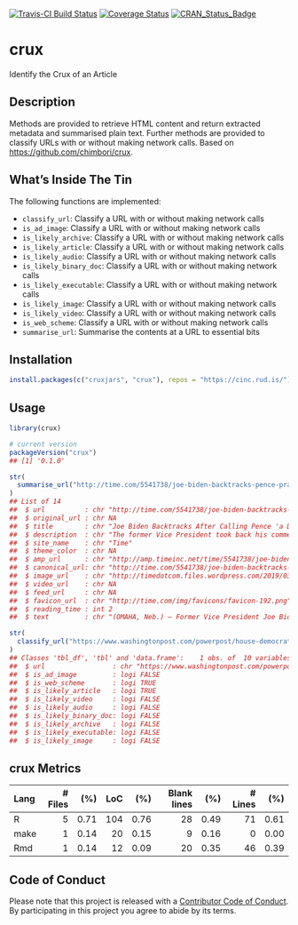 
[![Travis-CI Build
Status](https://travis-ci.org/hrbrmstr/crux.svg?branch=master)](https://travis-ci.org/hrbrmstr/crux)
[![Coverage
Status](https://codecov.io/gh/hrbrmstr/crux/branch/master/graph/badge.svg)](https://codecov.io/gh/hrbrmstr/crux)
[![CRAN\_Status\_Badge](http://www.r-pkg.org/badges/version/crux)](https://cran.r-project.org/package=crux)

# crux

Identify the Crux of an Article

## Description

Methods are provided to retrieve HTML content and return extracted
metadata and summarised plain text. Further methods are provided to
classify URLs with or without making network calls. Based on
<https://github.com/chimbori/crux>.

## What’s Inside The Tin

The following functions are implemented:

  - `classify_url`: Classify a URL with or without making network calls
  - `is_ad_image`: Classify a URL with or without making network calls
  - `is_likely_archive`: Classify a URL with or without making network
    calls
  - `is_likely_article`: Classify a URL with or without making network
    calls
  - `is_likely_audio`: Classify a URL with or without making network
    calls
  - `is_likely_binary_doc`: Classify a URL with or without making
    network calls
  - `is_likely_executable`: Classify a URL with or without making
    network calls
  - `is_likely_image`: Classify a URL with or without making network
    calls
  - `is_likely_video`: Classify a URL with or without making network
    calls
  - `is_web_scheme`: Classify a URL with or without making network calls
  - `summarise_url`: Summarise the contents at a URL to essential bits

## Installation

``` r
install.packages(c("cruxjars", "crux"), repos = "https://cinc.rud.is/")
```

## Usage

``` r
library(crux)

# current version
packageVersion("crux")
## [1] '0.1.0'
```

``` r
str(
  summarise_url("http://time.com/5541738/joe-biden-backtracks-pence-praise-criticism/"), 1
)
## List of 14
##  $ url          : chr "http://time.com/5541738/joe-biden-backtracks-pence-praise-criticism/"
##  $ original_url : chr NA
##  $ title        : chr "Joe Biden Backtracks After Calling Pence 'a Decent Guy'"
##  $ description  : chr "The former Vice President took back his comment that Pence is \"a decent guy\" after fellow Democrats denounced his remarks"
##  $ site_name    : chr "Time"
##  $ theme_color  : chr NA
##  $ amp_url      : chr "http://amp.timeinc.net/time/5541738/joe-biden-backtracks-pence-praise-criticism"
##  $ canonical_url: chr "http://time.com/5541738/joe-biden-backtracks-pence-praise-criticism/"
##  $ image_url    : chr "http://timedotcom.files.wordpress.com/2019/03/ap19059832629402.jpg?quality=85&crop=0px%2C111px%2C6000px%2C3000p"| __truncated__
##  $ video_url    : chr NA
##  $ feed_url     : chr NA
##  $ favicon_url  : chr "http://time.com/img/favicons/favicon-192.png"
##  $ reading_time : int 2
##  $ text         : chr "(OMAHA, Neb.) — Former Vice President Joe Biden’s tendency to talk about his good relationships with Republican"| __truncated__
```

``` r
str(
  classify_url("https://www.washingtonpost.com/powerpost/house-democrats-explode-in-recriminations-as-liberals-lash-out-at-moderates/2019/02/28/c3d163fe-3b87-11e9-a06c-3ec8ed509d15_story.html")
)
## Classes 'tbl_df', 'tbl' and 'data.frame':    1 obs. of  10 variables:
##  $ url                 : chr "https://www.washingtonpost.com/powerpost/house-democrats-explode-in-recriminations-as-liberals-lash-out-at-mode"| __truncated__
##  $ is_ad_image         : logi FALSE
##  $ is_web_scheme       : logi TRUE
##  $ is_likely_article   : logi TRUE
##  $ is_likely_video     : logi FALSE
##  $ is_likely_audio     : logi FALSE
##  $ is_likely_binary_doc: logi FALSE
##  $ is_likely_archive   : logi FALSE
##  $ is_likely_executable: logi FALSE
##  $ is_likely_image     : logi FALSE
```

## crux Metrics

| Lang | \# Files |  (%) | LoC |  (%) | Blank lines |  (%) | \# Lines |  (%) |
| :--- | -------: | ---: | --: | ---: | ----------: | ---: | -------: | ---: |
| R    |        5 | 0.71 | 104 | 0.76 |          28 | 0.49 |       71 | 0.61 |
| make |        1 | 0.14 |  20 | 0.15 |           9 | 0.16 |        0 | 0.00 |
| Rmd  |        1 | 0.14 |  12 | 0.09 |          20 | 0.35 |       46 | 0.39 |

## Code of Conduct

Please note that this project is released with a [Contributor Code of
Conduct](CONDUCT.md). By participating in this project you agree to
abide by its terms.
